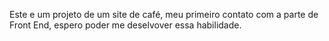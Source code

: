Este e um projeto de um site de café, meu primeiro contato com a parte de Front End, espero poder me deselvover essa habilidade.
